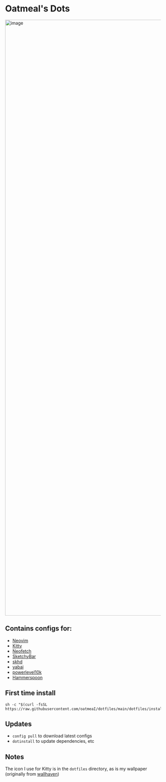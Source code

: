 # Oatmeal's Dots

<img width="1920" alt="image" src="https://user-images.githubusercontent.com/1302124/184759997-85ddc1eb-c9d9-457c-b8d2-a68441502de2.png">

## Contains configs for:

- [Neovim](https://neovim.io/)
- [Kitty](https://sw.kovidgoyal.net/kitty/)
- [Neofetch](https://github.com/dylanaraps/neofetch)
- [SketchyBar](https://felixkratz.github.io/SketchyBar/)
- [skhd](https://github.com/koekeishiya/skhd)
- [yabai](https://github.com/koekeishiya/yabai)
- [powerlevel10k](https://github.com/romkatv/powerlevel10k)
- [Hammerspoon](https://www.hammerspoon.org/)

## First time install

```
sh -c "$(curl -fsSL https://raw.githubusercontent.com/oatmeaI/dotfiles/main/dotfiles/install.sh)"
```

## Updates

- `config pull` to download latest configs
- `dotinstall` to update dependencies, etc

## Notes
The icon I use for Kitty is in the `dotfiles` directory, as is my wallpaper (originally from [wallhaven](https://wallhaven.cc/))
